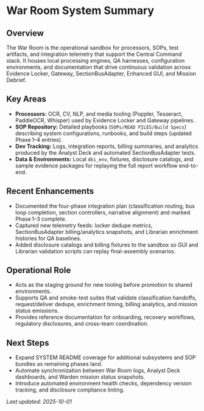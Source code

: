 ﻿# War Room System Summary

## Overview
The War Room is the operational sandbox for processors, SOPs, test artifacts, and integration telemetry that support the Central Command stack. It houses local processing engines, QA harnesses, configuration environments, and documentation that drive continuous validation across Evidence Locker, Gateway, SectionBusAdapter, Enhanced GUI, and Mission Debrief.

## Key Areas
- **Processors:** OCR, CV, NLP, and media tooling (Poppler, Tesseract, PaddleOCR, Whisper) used by Evidence Locker and Gateway pipelines.
- **SOP Repository:** Detailed playbooks (`SOPs/READ FILES/Build Specs`) describing system configurations, runbooks, and build steps (updated Phase 1–4 entries).
- **Dev Tracking:** Logs, integration reports, billing summaries, and analytics produced by the Analyst Deck and automated SectionBusAdapter tests.
- **Data & Environments:** Local `dki_env`, fixtures, disclosure catalogs, and sample evidence packages for replaying the full report workflow end-to-end.

## Recent Enhancements
- Documented the four-phase integration plan (classification routing, bus loop completion, section controllers, narrative alignment) and marked Phase 1–3 complete.
- Captured new telemetry feeds: locker dedupe metrics, SectionBusAdapter billing/analytics snapshots, and Librarian enrichment histories for QA baselines.
- Added disclosure catalogs and billing fixtures to the sandbox so GUI and Librarian validation scripts can replay final-assembly scenarios.

## Operational Role
- Acts as the staging ground for new tooling before promotion to shared environments.
- Supports QA and smoke-test suites that validate classification handoffs, request/deliver dedupe, enrichment timing, billing analytics, and mission status emissions.
- Provides reference documentation for onboarding, recovery workflows, regulatory disclosures, and cross-team coordination.

## Next Steps
- Expand SYSTEM README coverage for additional subsystems and SOP bundles as remaining phases land.
- Automate synchronization between War Room logs, Analyst Deck dashboards, and Warden mission status snapshots.
- Introduce automated environment health checks, dependency version tracking, and disclosure compliance linting.

*Last updated: 2025-10-01*
